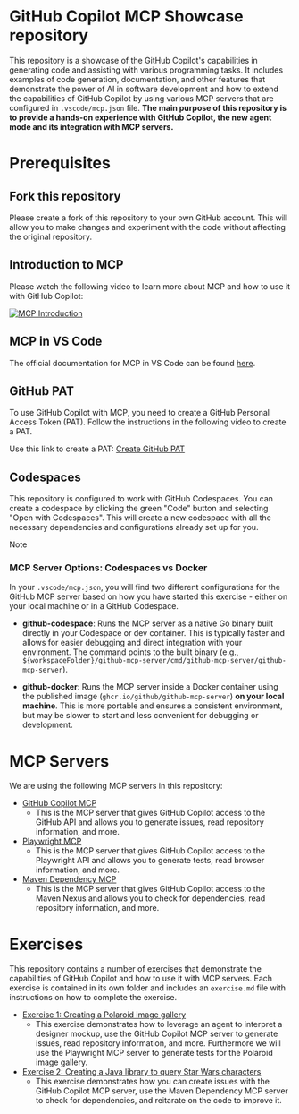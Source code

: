 # GitHub Copilot MCP Showcase repository

This repository is a showcase of the GitHub Copilot's capabilities in generating code and assisting with various programming tasks. It includes examples of code generation, documentation, and other features that demonstrate the power of AI in software development and how to extend the capabilities of GitHub Copilot by using various MCP servers that are configured in `.vscode/mcp.json` file. **The main purpose of this repository is to provide a hands-on experience with GitHub Copilot, the new agent mode and its integration with MCP servers.**

# Prerequisites

## Fork this repository

Please create a fork of this repository to your own GitHub account. This will allow you to make changes and experiment with the code without affecting the original repository.

## Introduction to MCP

Please watch the following video to learn more about MCP and how to use it with GitHub Copilot:

[![MCP Introduction](https://img.youtube.com/vi/1Pf2rW5FsqQ/0.jpg)](https://www.youtube.com/watch?v=1Pf2rW5FsqQ)

## MCP in VS Code
The official documentation for MCP in VS Code can be found [here](https://code.visualstudio.com/docs/copilot/chat/mcp-servers).

## GitHub PAT

To use GitHub Copilot with MCP, you need to create a GitHub Personal Access Token (PAT).
Follow the instructions in the following video to create a PAT.

Use this link to create a PAT: [Create GitHub PAT](https://docs.github.com/en/authentication/keeping-your-account-and-data-secure/managing-your-personal-access-tokens?wt.mc_id=DT-MVP-5004771)

## Codespaces

This repository is configured to work with GitHub Codespaces. You can create a codespace by clicking the green "Code" button and selecting "Open with Codespaces".
This will create a new codespace with all the necessary dependencies and configurations already set up for you. 

> [!NOTE]
> ### MCP Server Options: Codespaces vs Docker
> In your `.vscode/mcp.json`, you will find two different configurations for the GitHub MCP server based on how you have started this exercise - either on your local machine or in a GitHub Codespace.
>
> - **github-codespace**: Runs the MCP server as a native Go binary built directly in your Codespace or dev container. This is typically faster and allows for easier debugging and direct integration with your environment. The command points to the built binary (e.g., `${workspaceFolder}/github-mcp-server/cmd/github-mcp-server/github-mcp-server`).
>
> - **github-docker**: Runs the MCP server inside a Docker container using the published image (`ghcr.io/github/github-mcp-server`) **on your local machine**. This is more portable and ensures a consistent environment, but may be slower to start and less convenient for debugging or development.

# MCP Servers

We are using the following MCP servers in this repository:

- [GitHub Copilot MCP](https://github.com/github/github-mcp-server)
  - This is the MCP server that gives GitHub Copilot access to the GitHub API and allows you to generate issues, read repository information, and more.
- [Playwright MCP](https://github.com/microsoft/playwright-mcp)
    - This is the MCP server that gives GitHub Copilot access to the Playwright API and allows you to generate tests, read browser information, and more.
- [Maven Dependency MCP](https://github.com/Bigsy/maven-mcp-server)
    - This is the MCP server that gives GitHub Copilot access to the Maven Nexus and allows you to check for dependencies, read repository information, and more.

# Exercises

This repository contains a number of exercises that demonstrate the capabilities of GitHub Copilot and how to use it with MCP servers. Each exercise is contained in its own folder and includes an `exercise.md` file with instructions on how to complete the exercise.

- [Exercise 1: Creating a Polaroid image gallery](./html/exercise/exercise.md)
  - This exercise demonstrates how to leverage an agent to interpret a designer mockup, use the GitHub Copilot MCP server to generate issues, read repository information, and more. Furthermore we will use the Playwright MCP server to generate tests for the Polaroid image gallery.
- [Exercise 2: Creating a Java library to query Star Wars characters](./java/exercise/exercise.md)
  - This exercise demonstrates how you can create issues with the GitHub Copilot MCP server, use the Maven Dependency MCP server to check for dependencies, and reitarate on the code to improve it.